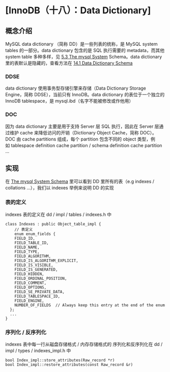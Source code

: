 

# [InnoDB（十八）：Data Dictionary]


## 概念介绍

MySQL data dictionary （简称 DD）是一些列表的统称，是 MySQL system tables 的一部分。data dictionary 包含的是 SQL 执行需要的 metadata，而其他 system table 多种多样，见 [5.3 The mysql System](https://dev.mysql.com/doc/refman/8.0/en/system-schema.html#system-schema-data-dictionary-tables) Schema。data dictionary 里的表默认是隐藏的，查看方法在 [14.1 Data Dictionary Schema](https://dev.mysql.com/doc/refman/8.0/en/data-dictionary-schema.html)

### DDSE

data dictionary 使用事务型存储引擎来存储（Data Dictionary Storage Engine，简称 DDSE），当前只有 InnoDB。data dictionary 的表位于一个独立的 InnoDB tablespace，是 mysql.ibd（名字不能被修改或作他用）

### DOC

因为 data dictionary 主要是用于支持 Server 层 SQL 执行，因此在 Server 层通过维护 cache 来降低访问的开销（Dictionary Object Cache，简称 DOC）。DOC 由 cache partitions 组成，每个 partition 包含不同的 object 类型，例如 tablespace definition cache partition / schema definition cache partition ...

## 实现

在 [The mysql System Schema](https://dev.mysql.com/doc/refman/8.0/en/system-schema.html#system-schema-data-dictionary-tables) 里可以看到 DD 里所有的表（e.g indexes / collations ...），我们以 indexes 举例来说明 DD 的实现

### 表的定义

indexes 表的定义在 dd / impl / tables / indexes.h 中

```plain
class Indexes : public Object_table_impl {
    // 表定义
    enum enum_fields {
    FIELD_ID,
    FIELD_TABLE_ID,
    FIELD_NAME,
    FIELD_TYPE,
    FIELD_ALGORITHM,
    FIELD_IS_ALGORITHM_EXPLICIT,
    FIELD_IS_VISIBLE,
    FIELD_IS_GENERATED,
    FIELD_HIDDEN,
    FIELD_ORDINAL_POSITION,
    FIELD_COMMENT,
    FIELD_OPTIONS,
    FIELD_SE_PRIVATE_DATA,
    FIELD_TABLESPACE_ID,
    FIELD_ENGINE,
    NUMBER_OF_FIELDS  // Always keep this entry at the end of the enum
  };
  ...
}
```

### 序列化 / 反序列化

indexes 表中每一行从磁盘存储格式 / 内存存储格式的 序列化和反序列化在 dd / impl / types / indexes\_impl.h 中

```plain
bool Index_impl::store_attributes(Raw_record *r)
bool Index_impl::restore_attributes(const Raw_record &r)
```

  

